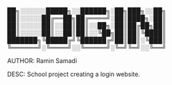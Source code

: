 ██╗░░░░░░█████╗░░██████╗░██╗███╗░░██╗
██║░░░░░██╔══██╗██╔════╝░██║████╗░██║
██║░░░░░██║░░██║██║░░██╗░██║██╔██╗██║
██║░░░░░██║░░██║██║░░╚██╗██║██║╚████║
███████╗╚█████╔╝╚██████╔╝██║██║░╚███║
╚══════╝░╚════╝░░╚═════╝░╚═╝╚═╝░░╚══╝

AUTHOR: Ramin Samadi

DESC: School project creating a login website.
